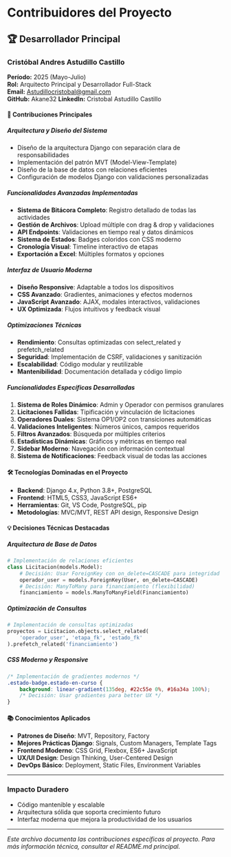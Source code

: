 # Contribuidores del Proyecto

## 🏆 Desarrollador Principal

### Cristóbal Andres Astudillo Castillo
**Período:** 2025 (Mayo-Julio)  
**Rol:** Arquitecto Principal y Desarrollador Full-Stack  
**Email:** Astudillocristobal@gmail.com  
**GitHub:** Akane32
**LinkedIn:** Cristobal Astudillo Castillo

#### 🚀 Contribuciones Principales

##### **Arquitectura y Diseño del Sistema**
- Diseño de la arquitectura Django con separación clara de responsabilidades
- Implementación del patrón MVT (Model-View-Template)
- Diseño de la base de datos con relaciones eficientes
- Configuración de modelos Django con validaciones personalizadas

##### **Funcionalidades Avanzadas Implementadas**
- **Sistema de Bitácora Completo**: Registro detallado de todas las actividades
- **Gestión de Archivos**: Upload múltiple con drag & drop y validaciones
- **API Endpoints**: Validaciones en tiempo real y datos dinámicos
- **Sistema de Estados**: Badges coloridos con CSS moderno
- **Cronología Visual**: Timeline interactivo de etapas
- **Exportación a Excel**: Múltiples formatos y opciones

##### **Interfaz de Usuario Moderna**
- **Diseño Responsive**: Adaptable a todos los dispositivos
- **CSS Avanzado**: Gradientes, animaciones y efectos modernos
- **JavaScript Avanzado**: AJAX, modales interactivos, validaciones
- **UX Optimizada**: Flujos intuitivos y feedback visual

##### **Optimizaciones Técnicas**
- **Rendimiento**: Consultas optimizadas con select_related y prefetch_related
- **Seguridad**: Implementación de CSRF, validaciones y sanitización
- **Escalabilidad**: Código modular y reutilizable
- **Mantenibilidad**: Documentación detallada y código limpio

##### **Funcionalidades Específicas Desarrolladas**
1. **Sistema de Roles Dinámico**: Admin y Operador con permisos granulares
2. **Licitaciones Fallidas**: Tipificación y vinculación de licitaciones
3. **Operadores Duales**: Sistema OP1/OP2 con transiciones automáticas
4. **Validaciones Inteligentes**: Números únicos, campos requeridos
5. **Filtros Avanzados**: Búsqueda por múltiples criterios
6. **Estadísticas Dinámicas**: Gráficos y métricas en tiempo real
7. **Sidebar Moderno**: Navegación con información contextual
8. **Sistema de Notificaciones**: Feedback visual de todas las acciones

#### 🛠️ Tecnologías Dominadas en el Proyecto
- **Backend**: Django 4.x, Python 3.8+, PostgreSQL
- **Frontend**: HTML5, CSS3, JavaScript ES6+
- **Herramientas**: Git, VS Code, PostgreSQL, pip
- **Metodologías**: MVC/MVT, REST API design, Responsive Design


#### 💡 Decisiones Técnicas Destacadas

##### **Arquitectura de Base de Datos**
```python
# Implementación de relaciones eficientes
class Licitacion(models.Model):
    # Decisión: Usar ForeignKey con on_delete=CASCADE para integridad
    operador_user = models.ForeignKey(User, on_delete=CASCADE)
    # Decisión: ManyToMany para financiamiento (flexibilidad)
    financiamiento = models.ManyToManyField(Financiamiento)
```

##### **Optimización de Consultas**
```python
# Implementación de consultas optimizadas
proyectos = Licitacion.objects.select_related(
    'operador_user', 'etapa_fk', 'estado_fk'
).prefetch_related('financiamiento')
```

##### **CSS Moderno y Responsive**
```css
/* Implementación de gradientes modernos */
.estado-badge.estado-en-curso {
    background: linear-gradient(135deg, #22c55e 0%, #16a34a 100%);
    /* Decisión: Usar gradientes para better UX */
}
```

#### 📚 Conocimientos Aplicados
- **Patrones de Diseño**: MVT, Repository, Factory
- **Mejores Prácticas Django**: Signals, Custom Managers, Template Tags
- **Frontend Moderno**: CSS Grid, Flexbox, ES6+ JavaScript
- **UX/UI Design**: Design Thinking, User-Centered Design
- **DevOps Básico**: Deployment, Static Files, Environment Variables

---

### Impacto Duradero
- Código mantenible y escalable
- Arquitectura sólida que soporta crecimiento futuro
- Interfaz moderna que mejora la productividad de los usuarios

---

*Este archivo documenta las contribuciones específicas al proyecto. Para más información técnica, consultar el README.md principal.*